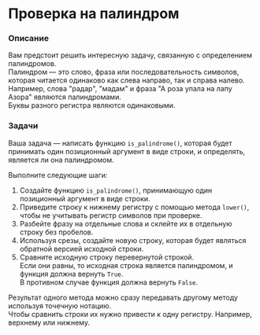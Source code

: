 # Проверка на палиндром

### Описание

Вам предстоит решить интересную задачу, связанную с определением палиндромов.  
Палиндром — это слово, фраза или последовательность символов, которая читается одинаково как слева направо, так и справа налево.  
Например, слова "радар", "мадам" и фраза "А роза упала на лапу Азора" являются палиндромами.  
Буквы разного регистра являются одинаковыми.

### Задачи

Ваша задача — написать функцию `is_palindrome()`, которая будет принимать один позиционный аргумент в виде строки, и определять, является ли она палиндромом.

Выполните следующие шаги:

1. Создайте функцию `is_palindrome()`, принимающую один позиционный аргумент в виде строки.
2. Приведите строку к нижнему регистру с помощью метода `lower()`, чтобы не учитывать регистр символов при проверке.
3. Разбейте фразу на отдельные слова и склейте их в отдельную строку без пробелов.
3. Используя срезы, создайте новую строку, которая будет являться обратной версией исходной строки.
4. Сравните исходную строку перевернутой строкой.  
   Если они равны, то исходная строка является палиндромом, и функция должна вернуть `True`.  
   В противном случае функция должна вернуть `False`.

<div class="hint">
  Результат одного метода можно сразу передавать другому методу используя точечную нотацию. 
</div>

<div class="hint">
  Чтобы сравнить строки их нужно привести к одну регистру. Например, верхнему или нижнему.
</div>
